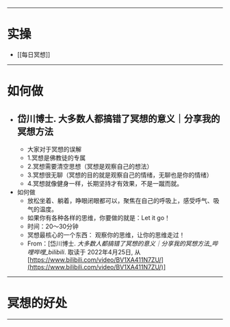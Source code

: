 ------
# 实操
- [[每日冥想]]

----
# 如何做
- ## 岱川博士. 大多数人都搞错了冥想的意义｜分享我的冥想方法
	- 大家对于冥想的误解
	- 1.冥想是佛教徒的专属
	- 2.冥想需要清空思想（冥想是观察自己的想法）
	- 3.冥想很无聊（冥想的目的就是观察自己的情绪，无聊也是你的情绪）
	- 4.冥想就像健身一样，长期坚持才有效果，不是一蹴而就。
- 如何做
	- 放松坐着、躺着，睁眼闭眼都可以，聚焦在自己的呼吸上，感受呼气、吸气的温度。
	- 如果你有各种各样的思维，你要做的就是：Let it go！
	- 时间：20～30分钟
	- 冥想最核心的一个东西： 观察你的思维，让你的思维走过！
	- From：[岱川博士. _大多数人都搞错了冥想的意义｜分享我的冥想方法_哔哩哔哩_bilibili_. 取读于 2022年4月25日, 从 [https://www.bilibili.com/video/BV1XA411N7ZU/](https://www.bilibili.com/video/BV1XA411N7ZU/)]

---
# 冥想的好处



----
